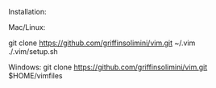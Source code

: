 Installation: 

Mac/Linux:

git clone https://github.com/griffinsolimini/vim.git ~/.vim
<br>
./.vim/setup.sh

Windows:
git clone https://github.com/griffinsolimini/vim.git $HOME/vimfiles
<br>

